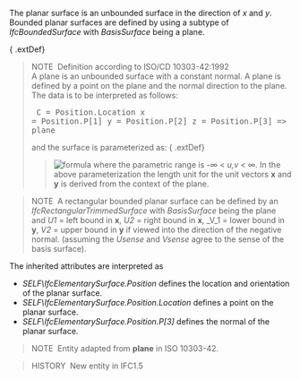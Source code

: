 The planar surface is an unbounded surface in the direction of _x_ and _y_. Bounded planar surfaces are defined by using a subtype of _IfcBoundedSurface_ with _BasisSurface_ being a plane.

{ .extDef}
> NOTE&nbsp; Definition according to ISO/CD 10303-42:1992  
> A plane is an unbounded surface with a constant normal. A plane is defined by a point on the plane and the normal direction to the plane. The data is to be interpreted as follows: <pre>
   C = Position.Location
   x = Position.P[1]
   y = Position.P[2]
   z = Position.P[3] =&gt; normal to plane
</pre> and the surface is parameterized as: 
{ .extDef}
>> ![formula](../../../figures/ifcplane-math1.gif.gif)
>  where the parametric range is -&infin; &lt; _u,v_ &lt; &infin;. In the above parameterization the length unit for the unit vectors **x** and **y** is derived from the context of the plane.

> NOTE&nbsp; A rectangular bounded planar surface can be defined by an _IfcRectangularTrimmedSurface_ with _BasisSurface_ being the plane and _U1_ = left bound in **x**, _U2_ = right bound in **x**, _V_1 = lower bound in **y**, _V2_ = upper bound in **y** if viewed into the direction of the negative normal. (assuming the _Usense_ and _Vsense_ agree to the sense of the basis surface).

The inherited attributes are interpreted as

* _SELF\IfcElementarySurface.Position_ defines the location and orientation of the planar surface.
* _SELF\IfcElementarySurface.Position.Location_ defines a point on the planar surface.
* _SELF\IfcElementarySurface.Position.P[3]_ defines the normal of the planar surface.

> NOTE&nbsp; Entity adapted from **plane** in ISO 10303-42.

> HISTORY&nbsp; New entity in IFC1.5